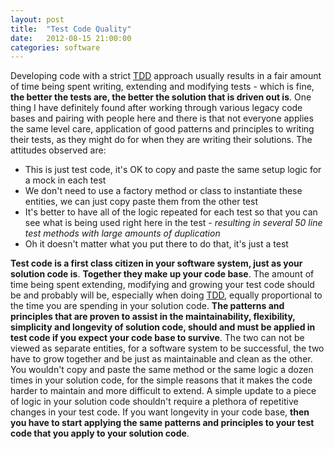 ```yaml
---
layout: post
title:  "Test Code Quality"
date:   2012-08-15 21:00:00
categories: software
---
```


Developing code with a strict [TDD](http://c2.com/cgi/wiki?TestDrivenDevelopment) approach usually results in a fair amount of time being spent writing, extending and modifying tests - which is fine, **the better the tests are, the better the solution that is driven out is**. One thing I have definitely found after working through various legacy code bases and pairing with people here and there is that not everyone applies the same level care, application of good patterns and principles to writing their tests, as they might do for when they are writing their solutions. The attitudes observed are:

<!--more-->

*   This is just test code, it's OK to copy and paste the same setup logic for a mock in each test
*   We don't need to use a factory method or class to instantiate these entities, we can just copy paste them from the other test
*   It's better to have all of the logic repeated for each test so that you can see what is being used right here in the test - _resulting in several 50 line test methods with large amounts of duplication_
*   Oh it doesn't matter what you put there to do that, it's just a test

**Test code is a first class citizen in your software system, just as your solution code is**. **Together they make up your code base**. The amount of time being spent extending, modifying and growing your test code should be and probably will be, especially when doing [TDD](http://c2.com/cgi/wiki?TestDrivenDevelopment), equally proportional to the time you are spending in your solution code. **The patterns and principles that are proven to assist in the maintainability, flexibility, simplicity and longevity of solution code, should and must be applied in test code if you expect your code base to survive**. The two can not be viewed as separate entities, for a software system to be successful, the two have to grow together and be just as maintainable and clean as the other. You wouldn't copy and paste the same method or the same logic a dozen times in your solution code, for the simple reasons that it makes the code harder to maintain and more difficult to extend. A simple update to a piece of logic in your solution code shouldn't require a plethora of repetitive changes in your test code. If you want longevity in your code base, **then you have to start applying the same patterns and principles to your test code that you apply to your solution code**.
